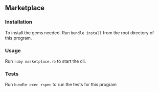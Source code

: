 ## Marketplace

### Installation        

To install the gems needed. Run `bundle install` from the root directory of this program.

### Usage

Run `ruby marketplace.rb` to start the cli.
 
### Tests

Run `bundle exec rspec` to run the tests for this program
